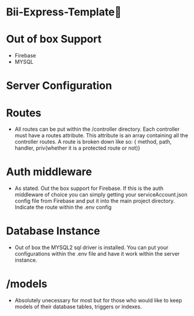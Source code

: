 # Bii-Express-Template🚀

# Out of box Support
- Firebase
- MYSQL

# Server Configuration
# Routes
- All routes can be put within the /controller directory. Each controller must have a routes attribute. This attribute is an array containing all the controller routes. A route is broken down like so: { method, path, handler, priv(whether it is a protected route or not)}
# Auth middleware
- As stated. Out the box support for Firebase. If this is the auth middleware of choice you can simply getting your serviceAccount.json config file from Firebase and put it into the main project directory. Indicate the route within the .env config
# Database Instance
- Out of box the MYSQL2 sql driver is installed. You can put your configurations within the .env file and have it work within the server instance.
# /models
- Absolutely unecessary for most but for those who would like to keep models of their database tables, triggers or indexes.

